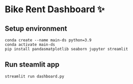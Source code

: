 # Bike Rent Dashboard ✨

## Setup environment
```
conda create --name main-ds python=3.9
conda activate main-ds
pip install pandasmatplotlib seaborn jupyter streamlit
```

## Run steamlit app
```
streamlit run dashboard.py
```